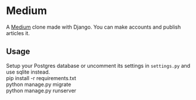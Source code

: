 ﻿# Medium
A [Medium](https://medium.com/) clone made with Django. You can make accounts and publish articles it.

## Usage
Setup your Postgres database or uncomment its settings in `settings.py` and use sqlite instead.\
pip install -r requirements.txt\
python manage.py migrate\
python manage.py runserver
